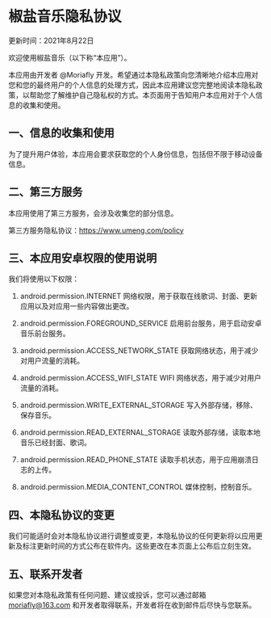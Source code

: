 # 椒盐音乐隐私协议
更新时间：2021年8月22日
            
欢迎使用椒盐音乐（以下称“本应用”）。
            
本应用由开发者 @Moriafly 开发。希望通过本隐私政策向您清晰地介绍本应用对您和您的最终用户的个人信息的处理方式，因此本应用建议您完整地阅读本隐私政策，以帮助您了解维护自己隐私权的方式。本页面用于告知用户本应用对于个人信息的收集和使用。
            
## 一、信息的收集和使用
            
为了提升用户体验，本应用会要求获取您的个人身份信息，包括但不限于移动设备信息。
            
## 二、第三方服务
            
本应用使用了第三方服务，会涉及收集您的部分信息。
            
第三方服务隐私协议：https://www.umeng.com/policy
            
## 三、本应用安卓权限的使用说明
            
我们将使用以下权限：
            
1. android.permission.INTERNET 网络权限，用于获取在线歌词、封面、更新应用以及对应用一些内容做出更改。
            
2. android.permission.FOREGROUND_SERVICE 启用前台服务，用于启动安卓音乐前台服务。
            
3. android.permission.ACCESS_NETWORK_STATE 获取网络状态，用于减少对用户流量的消耗。
            
4. android.permission.ACCESS_WIFI_STATE WIFI 网络状态，用于减少对用户流量的消耗。
            
5. android.permission.WRITE_EXTERNAL_STORAGE 写入外部存储，移除、保存音乐。
            
6. android.permission.READ_EXTERNAL_STORAGE 读取外部存储，读取本地音乐已经封面、歌词。
            
7. android.permission.READ_PHONE_STATE 读取手机状态，用于应用崩溃日志的上传。

8. android.permission.MEDIA_CONTENT_CONTROL 媒体控制，控制音乐。

## 四、本隐私协议的变更
            
我们可能适时会对本隐私协议进行调整或变更，本隐私协议的任何更新将以应用更新及标注更新时间的方式公布在软件内。这些更改在本页面上公布后立刻生效。
            
## 五、联系开发者
            
如果您对本隐私政策有任何问题、建议或投诉，您可以通过邮箱 moriafly@163.com 和开发者取得联系，开发者将在收到邮件后尽快与您联系。